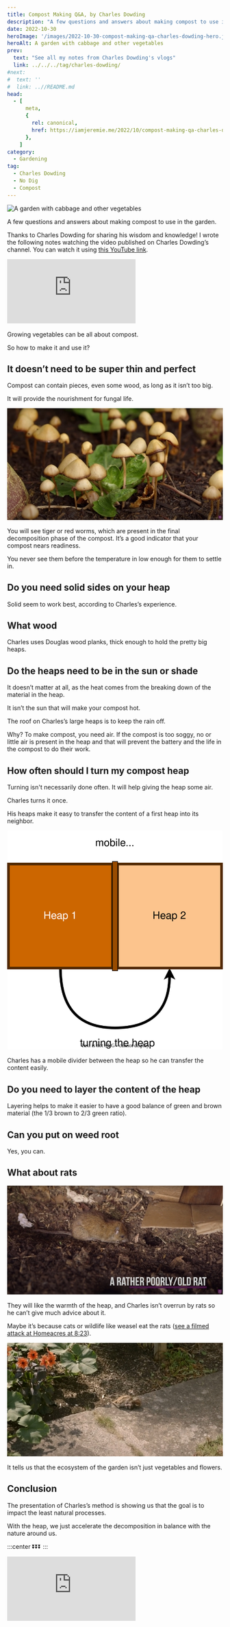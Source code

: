 ```yaml
---
title: Compost Making Q&A, by Charles Dowding
description: "A few questions and answers about making compost to use in the garden."
date: 2022-10-30
heroImage: '/images/2022-10-30-compost-making-qa-charles-dowding-hero.jpg'
heroAlt: A garden with cabbage and other vegetables
prev:
  text: "See all my notes from Charles Dowding's vlogs"
  link: ../../../tag/charles-dowding/
#next:
#  text: ''
#  link: ..//README.md
head:
  - [
      meta,
      {
        rel: canonical,
        href: https://iamjeremie.me/2022/10/compost-making-qa-charles-dowding,
      },
    ]
category:
  - Gardening
tag:
  - Charles Dowding
  - No Dig
  - Compost
---
```


![A garden with cabbage and other vegetables](/images/2022-10-30-compost-making-qa-charles-dowding-hero.jpg 'Credits: image taken from Charles Dowding’s vlog')

A few questions and answers about making compost to use in the garden.

Thanks to Charles Dowding for sharing his wisdom and knowledge!
I wrote the following notes watching the video published on Charles Dowding’s channel.
You can watch it using [this YouTube link](https://www.youtube.com/watch?v=BIV4lljN6Aw).

<!-- markdownlint-disable MD033 -->
<p class="newsletter-wrapper"><iframe class="newsletter-embed" src="https://iamjeremie.substack.com/embed" frameborder="0" scrolling="no"></iframe></p>

Growing vegetables can be all about compost.

So how to make it and use it?

## It doesn’t need to be super thin and perfect

Compost can contain pieces, even some wood, as long as it isn’t too big.

It will provide the nourishment for fungal life.

![Mushrooms among vegetables](./images/mushrooms-among-vegetables.jpg 'Credits: image taken from Charles Dowding’s vlog')

You will see tiger or red worms, which are present in the final decomposition phase of the compost. It’s a good indicator that your compost nears readiness.

You never see them before the temperature in low enough for them to settle in.

## Do you need solid sides on your heap

Solid seem to work best, according to Charles’s experience.

## What wood

Charles uses Douglas wood planks, thick enough to hold the pretty big heaps.

## Do the heaps need to be in the sun or shade

It doesn’t matter at all, as the heat comes from the breaking down of the material in the heap.

It isn’t the sun that will make your compost hot.

The roof on Charles’s large heaps is to keep the rain off.

Why? To make compost, you need air. If the compost is too soggy, no or little air is present in the heap and that will prevent the battery and the life in the compost to do their work.

## How often should I turn my compost heap

Turning isn't necessarily done often. It will help giving the heap some air.

Charles turns it once.

His heaps make it easy to transfer the content of a first heap into its neighbor.

![2-heap view from the top with an arrow representing the turning](./diagrams/heap-setup.drawio.svg)

Charles has a mobile divider between the heap so he can transfer the content easily.

## Do you need to layer the content of the heap

Layering helps to make it easier to have a good balance of green and brown material (the 1/3 brown to 2/3 green ratio).

## Can you put on weed root

Yes, you can.

## What about rats

![A rat on compost in a heap](./images/a-rat.jpg 'Credits: image taken from Charles Dowding’s vlog')

They will like the warmth of the heap, and Charles isn’t overrun by rats so he can’t give much advice about it.

Maybe it’s because cats or wildlife like weasel eat the rats ([see a filmed attack at Homeacres at 8:23](https://youtu.be/BIV4lljN6Aw?t=503)).

![A weasel attacking and killing a rat](./images/weasel-attacking-a-rat.jpg 'Credits: image taken from Charles Dowding’s vlog')

It tells us that the ecosystem of the garden isn’t just vegetables and flowers.

## Conclusion

The presentation of Charles’s method is showing us that the goal is to impact the least natural processes.

With the heap, we just accelerate the decomposition in balance with the nature around us.

:::center
⏬⏬⏬
:::

<!-- markdownlint-disable MD033 -->
<p class="newsletter-wrapper"><iframe class="newsletter-embed" src="https://iamjeremie.substack.com/embed" frameborder="0" scrolling="no"></iframe></p>
